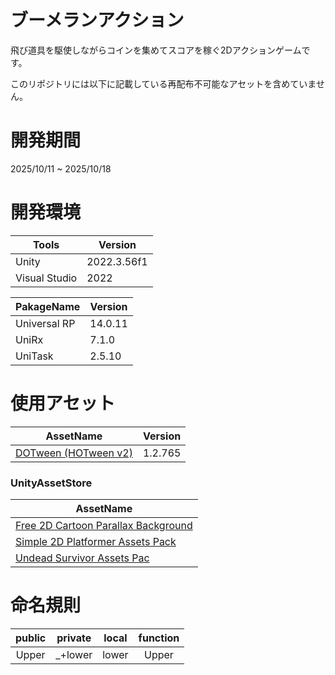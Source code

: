 # ブーメランアクション
飛び道具を駆使しながらコインを集めてスコアを稼ぐ2Dアクションゲームです。

このリポジトリには以下に記載している再配布不可能なアセットを含めていません。

# 開発期間

2025/10/11 ~ 2025/10/18 

# 開発環境
|  Tools  |  Version  |
| ---- | ---- |
|  Unity  |  2022.3.56f1 |
|  Visual Studio |  2022  |

|  PakageName  |  Version  |
| ---- | ---- |
|  Universal RP  |  14.0.11   |
|  UniRx  |  7.1.0  |
|  UniTask  |  2.5.10  |

# 使用アセット
|  AssetName  |  Version  |
| ---- | ---- |
|  [DOTween (HOTween v2)](https://assetstore.unity.com/packages/tools/animation/dotween-hotween-v2-27676)  |  1.2.765  |

### UnityAssetStore
|  AssetName  |
| ---- |
|[Free 2D Cartoon Parallax Background](https://assetstore.unity.com/packages/2d/environments/free-2d-cartoon-parallax-background-205812?srsltid=AfmBOopVx1niZmUqEJ0-tcmdn0fwzRpsgl_37295e7AHZDbG7CaK8zuL)|
|[Simple 2D Platformer Assets Pack](https://assetstore.unity.com/packages/2d/characters/simple-2d-platformer-assets-pack-188518?locale=ja-JP&srsltid=AfmBOoqN_lUwthcI_Uyh0OPB-fHRp5q7wvydIFqUVrevSCbAC3Jc5Dad)|
|[Undead Survivor Assets Pac](https://assetstore.unity.com/packages/2d/undead-survivor-assets-pack-238068)|

# 命名規則
|public|private|local|function|
|:--:|:--:|:--:|:--:|
|Upper|_+lower|lower|Upper|

